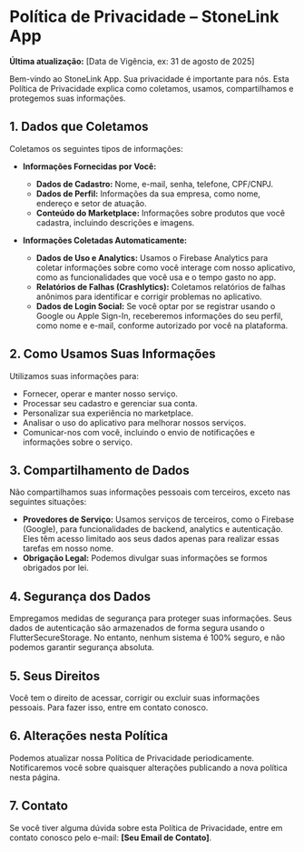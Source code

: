 # Política de Privacidade – StoneLink App

**Última atualização:** [Data de Vigência, ex: 31 de agosto de 2025]

Bem-vindo ao StoneLink App. Sua privacidade é importante para nós. Esta Política de Privacidade explica como coletamos, usamos, compartilhamos e protegemos suas informações.

## 1. Dados que Coletamos

Coletamos os seguintes tipos de informações:

* **Informações Fornecidas por Você:**
    * **Dados de Cadastro:** Nome, e-mail, senha, telefone, CPF/CNPJ.
    * **Dados de Perfil:** Informações da sua empresa, como nome, endereço e setor de atuação.
    * **Conteúdo do Marketplace:** Informações sobre produtos que você cadastra, incluindo descrições e imagens.

* **Informações Coletadas Automaticamente:**
    * **Dados de Uso e Analytics:** Usamos o Firebase Analytics para coletar informações sobre como você interage com nosso aplicativo, como as funcionalidades que você usa e o tempo gasto no app.
    * **Relatórios de Falhas (Crashlytics):** Coletamos relatórios de falhas anônimos para identificar e corrigir problemas no aplicativo.
    * **Dados de Login Social:** Se você optar por se registrar usando o Google ou Apple Sign-In, receberemos informações do seu perfil, como nome e e-mail, conforme autorizado por você na plataforma.

## 2. Como Usamos Suas Informações

Utilizamos suas informações para:
* Fornecer, operar e manter nosso serviço.
* Processar seu cadastro e gerenciar sua conta.
* Personalizar sua experiência no marketplace.
* Analisar o uso do aplicativo para melhorar nossos serviços.
* Comunicar-nos com você, incluindo o envio de notificações e informações sobre o serviço.

## 3. Compartilhamento de Dados

Não compartilhamos suas informações pessoais com terceiros, exceto nas seguintes situações:
* **Provedores de Serviço:** Usamos serviços de terceiros, como o Firebase (Google), para funcionalidades de backend, analytics e autenticação. Eles têm acesso limitado aos seus dados apenas para realizar essas tarefas em nosso nome.
* **Obrigação Legal:** Podemos divulgar suas informações se formos obrigados por lei.

## 4. Segurança dos Dados

Empregamos medidas de segurança para proteger suas informações. Seus dados de autenticação são armazenados de forma segura usando o FlutterSecureStorage. No entanto, nenhum sistema é 100% seguro, e não podemos garantir segurança absoluta.

## 5. Seus Direitos

Você tem o direito de acessar, corrigir ou excluir suas informações pessoais. Para fazer isso, entre em contato conosco.

## 6. Alterações nesta Política

Podemos atualizar nossa Política de Privacidade periodicamente. Notificaremos você sobre quaisquer alterações publicando a nova política nesta página.

## 7. Contato

Se você tiver alguma dúvida sobre esta Política de Privacidade, entre em contato conosco pelo e-mail: **[Seu Email de Contato]**.